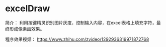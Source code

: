 # excelDraw

简介：
利用按键精灵识别图片灰度，控制输入内容，在excel表格上填充字符，最终形成像素画效果。

程序效果视频：
https://www.zhihu.com/zvideo/1292936319971872768
